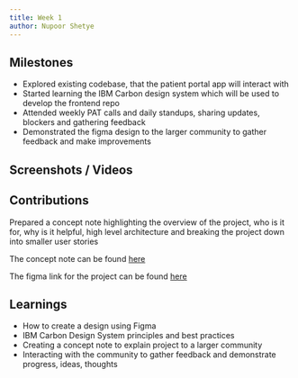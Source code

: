 ```yaml
---
title: Week 1
author: Nupoor Shetye   
---
```


## Milestones
- Explored existing codebase, that the patient portal app will interact with
- Started learning the IBM Carbon design system which will be used to develop the frontend repo
- Attended weekly PAT calls and daily standups, sharing updates, blockers and gathering feedback
- Demonstrated the figma design to the larger community to gather feedback and make improvements

## Screenshots / Videos 

## Contributions
Prepared a concept note highlighting the overview of the project, who is it for, why is it helpful, high level architecture and breaking the project down into smaller user stories

The concept note can be found [here](https://docs.google.com/document/d/15Oh0Am_jgYtninIw76se9-IiX__lA7xnXQGIfAo1KE0/edit)

The figma link for the project can be found [here](https://www.figma.com/file/OCJbjiDMRg0YkcGC0H5MUE/Bahmni-Patient-Portal?type=design&node-id=0%3A1&mode=design&t=adYY3qh4TYj84ONJ-1)

## Learnings

- How to create a design using Figma
- IBM Carbon Design System principles and best practices
- Creating a concept note to explain project to a larger community
- Interacting with the community to gather feedback and demonstrate progress, ideas, thoughts